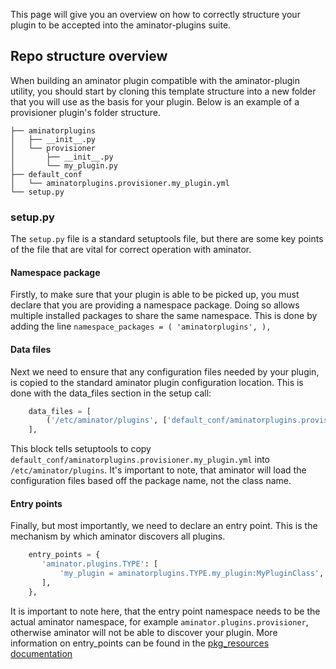 This page will give you an overview on how to correctly structure your plugin to be accepted into
the aminator-plugins suite.

## Repo structure overview
When building an aminator plugin compatible with the aminator-plugin utility, you should start by
cloning this template structure into a new folder that you will use as the basis for your plugin.
Below is an example of a provisioner plugin's folder structure.
```none
├── aminatorplugins
│   ├── __init__.py
│   └── provisioner
│       ├── __init__.py
│       └── my_plugin.py
├── default_conf
│   └── aminatorplugins.provisioner.my_plugin.yml
└── setup.py
```

### setup.py
The `setup.py` file is a standard setuptools file, but there are some key points of the file that
are vital for correct operation with aminator.

#### Namespace package
Firstly, to make sure that your plugin is able to be picked up, you must declare that you are
providing a namespace package. Doing so allows multiple installed packages to share the same
namespace. This is done by adding the line `namespace_packages = ( 'aminatorplugins', ),`

#### Data files
Next we need to ensure that any configuration files needed by your plugin, is copied to the standard
aminator plugin configuration location. This is done with the data_files section in the setup call:
```python
    data_files = [
        ('/etc/aminator/plugins', ['default_conf/aminatorplugins.provisioner.my_plugin.yml']),
    ],
```
This block tells setuptools to copy `default_conf/aminatorplugins.provisioner.my_plugin.yml` 
into `/etc/aminator/plugins`. It's important to note, that aminator will load the configuration
files based off the package name, not the class name.

#### Entry points
Finally, but most importantly, we need to declare an entry point. This is the mechanism by which aminator
discovers all plugins.

```python
    entry_points = {
       'aminator.plugins.TYPE': [
           'my_plugin = aminatorplugins.TYPE.my_plugin:MyPluginClass',
       ],
    },
```

It is important to note here, that the entry point namespace needs to be the actual aminator namespace,
for example `aminator.plugins.provisioner`, otherwise aminator will not be able to discover your plugin. More information on entry_points can be found in the [pkg_resources documentation](http://pythonhosted.org/distribute/pkg_resources.html#entry-points)
